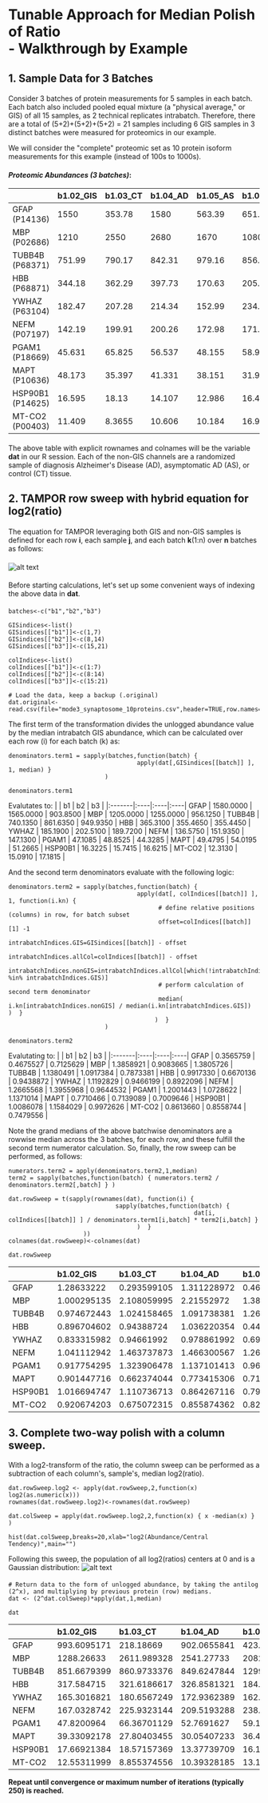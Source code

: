 # Tunable Approach for Median Polish of Ratio <BR> - Walkthrough by Example
####
## 1. Sample Data for 3 Batches
####
Consider 3 batches of protein measurements for 5 samples in each batch. Each batch also included pooled equal mixture (a "physical average," or GIS) of all 15 samples, as 2 technical replicates intrabatch.
Therefore, there are a total of (5+2)+(5+2)+(5+2) = 21 samples including 6 GIS samples in 3 distinct batches were measured for proteomics in our example.

We will consider the "complete" proteomic set as 10 protein isoform measurements for this example (instead of 100s to 1000s).
####
####  **_Proteomic Abundances (3 batches)_**:
|                 | b1.02_GIS | b1.03_CT | b1.04_AD | b1.05_AS | b1.06_AS | b1.07_AD | b1.24_GIS |  | b2.25_GIS | b2.26_AD | b2.27_AD | b2.28_CT | b2.29_AS | b2.30_CT | b2.45_GIS |  | b3.46_GIS | b3.47_AS | b3.48_CT | b3.49_AD | b3.50_AD | b3.51_CT | b3.65_GIS |
|:----------------|:----------|:-----------------------|:------------------|:-------------------|:-----------------|:-----------------|:----------|:-|-----------|:-----------------|:-----------------|:---------------------|:-----------------|:---------------------|:----------|:-|:----------|:------------------|:-----------------------|:----------------|:-----------------|:----------------------|:----------|
| GFAP (P14136) | 1550 | 353.78 | 1580 | 563.39 | 651.6 | 344.48 | 1610 |  | 1570 | 4910 | 1130 | 167.85 | 731.72 | 185.43 | 1560 |  | 1540 | 644.05 | 514.95 | 2570 | 245.5 | 3770 | 267.7 |
| MBP (P02686) | 1210 | 2550 | 2680 | 1670 | 1080 | 548.46 | 1200 |  | 1220 | 2370 | 1140 | 566.1 | 1820 | 555.79 | 1290 |  | 1370 | 350.79 | 1320 | 1570 | 4870 | 848.96 | 542.25 |
| TUBB4B (P68371) | 751.99 | 790.17 | 842.31 | 979.16 | 856.94 | 827.74 | 728.28 |  | 775.72 | 669.87 | 940.68 | 961.6 | 982.29 | 866.73 | 947.55 |  | 879.87 | 755.7 | 794 | 747.92 | 704.35 | 682.87 | 1020 |
| HBB (P68871) | 344.18 | 362.29 | 397.73 | 170.63 | 205.36 | 724.5 | 386.44 |  | 329.15 | 368.43 | 180.14 | 285.71 | 188.75 | 237.1 | 381.78 |  | 394.69 | 245.03 | 597.57 | 303.43 | 335.5 | 676.59 | 316.2 |
| YWHAZ (P63104) | 182.47 | 207.28 | 214.34 | 152.99 | 234.05 | 158.95 | 187.91 |  | 184.75 | 182.65 | 169.73 | 191.7 | 319.4 | 233.32 | 220.27 |  | 199.72 | 340.78 | 228.35 | 169.27 | 123.79 | 152.26 | 179.72 |
| NEFM (P07197) | 142.19 | 199.91 | 200.26 | 172.98 | 171.46 | 136.42 | 130.96 |  | 144.01 | 242.95 | 212.04 | 100.36 | 240.45 | 78.027 | 159.86 |  | 151.98 | 99.516 | 288.86 | 141.9 | 357.95 | 122.12 | 142.28 |
| PGAM1 (P18669) | 45.631 | 65.825 | 56.537 | 48.155 | 58.914 | 40.902 | 48.586 |  | 51.099 | 46.976 | 31.263 | 52.412 | 70.9 | 70.648 | 46.606 |  | 49.359 | 58.51 | 75.706 | 46.772 | 37.51 | 50.406 | 39.298 |
| MAPT (P10636) | 48.173 | 35.397 | 41.331 | 38.151 | 31.916 | 71.625 | 50.786 |  | 56.027 | 74.067 | 36.702 | 38.565 | 35.61 | 48.831 | 52.012 |  | 48.13 | 65.15 | 35.936 | 28.798 | 36.269 | 26.887 | 54.403 |
| HSP90B1 (P14625) | 16.595 | 18.13 | 14.107 | 12.986 | 16.463 | 18.463 | 16.05 |  | 16.06 | 14.212 | 19.85 | 18.235 | 13.677 | 24.948 | 15.423 |  | 16.434 | 14.73 | 18.054 | 14.66 | 16.576 | 20.876 | 16.809 |
| MT-CO2 (P00403) | 11.409 | 8.3655 | 10.606 | 10.184 | 16.988 | 12.78 | 13.217 |  | 13.724 | 10.756 | 19.44 | 12.738 | 12.916 | 25.502 | 16.458 |  | 14.601 | 15.827 | 7.0446 | 14.499 | 2.8296 | 12.851 | 19.762 |
####
The above table with explicit rownames and colnames will be the variable **dat** in our R session.
Each of the non-GIS channels are a randomized sample of diagnosis Alzheimer's Disease (AD), asymptomatic AD (AS), or control (CT) tissue.
####
## 2. TAMPOR row sweep with hybrid equation for log2(ratio)
####
The equation for TAMPOR leveraging both GIS and non-GIS samples is defined
  for each row **i**, each sample **j**, and each batch **k**(1:n) over **n** batches as follows:
####
![alt text](https://github.com/edammer/TAMPOR/blob/master/Equation2.JPG "Hybrid TAMPOR, Equation 2 (Frontiers, 2023)")
####
Before starting calculations, let's set up some convenient ways of indexing the above data in **dat**.
####
```
batches<-c("b1","b2","b3")

GISindices<-list()
GISindices[["b1"]]<-c(1,7)
GISindices[["b2"]]<-c(8,14)
GISindices[["b3"]]<-c(15,21)

colIndices<-list()
colIndices[["b1"]]<-c(1:7)
colIndices[["b2"]]<-c(8:14)
colIndices[["b3"]]<-c(15:21)

# Load the data, keep a backup (.original)
dat.original<-read.csv(file="mode3_synaptosome_10proteins.csv",header=TRUE,row.names=1)
```
  
The first term of the transformation divides the unlogged abundance value by the median intrabatch GIS abundance, which can be calculated over each row (i) for each batch (k) as:
```
denominators.term1 = sapply(batches,function(batch) {
                                    apply(dat[,GISindices[[batch]] ], 1, median) }
                           )

denominators.term1
```
Evalutates to:
|        | b1  | b2  | b3  |
|:-------|:----|:----|:----|
GFAP | 1580.0000 | 1565.0000 | 903.8500 |
MBP | 1205.0000 | 1255.0000 | 956.1250 |
TUBB4B | 740.1350 | 861.6350 | 949.9350 |
HBB | 365.3100 | 355.4650 | 355.4450 |
YWHAZ | 185.1900 | 202.5100 | 189.7200 |
NEFM | 136.5750 | 151.9350 | 147.1300 |
PGAM1 | 47.1085 | 48.8525 | 44.3285 |
MAPT | 49.4795 | 54.0195 | 51.2665 |
HSP90B1 | 16.3225 | 15.7415 | 16.6215 |
MT-CO2 | 12.3130 | 15.0910 | 17.1815 |

And the second term denominators evaluate with the following logic:
                             
```
denominators.term2 = sapply(batches,function(batch) {
                                    apply(dat[, colIndices[[batch]] ], 1, function(i.kn) {
                                          # define relative positions (columns) in row, for batch subset
                                          offset=colIndices[[batch]][1] -1
                                          intrabatchIndices.GIS=GISindices[[batch]] - offset
                                          intrabatchIndices.allCol=colIndices[[batch]] - offset
                                          intrabatchIndices.nonGIS=intrabatchIndices.allCol[which(!intrabatchIndices.allCol %in% intrabatchIndices.GIS)]
                                          # perform calculation of second term denominator
                                          median(  i.kn[intrabatchIndices.nonGIS] / median(i.kn[intrabatchIndices.GIS])  )  }
                                         )  }
                           )

denominators.term2
```

Evalutating to:
|        | b1  | b2  | b3  |
|:-------|:----|:----|:----|
GFAP |     0.3565759 | 0.4675527 | 0.7125629 |
MBP | 1.3858921 | 0.9083665 | 1.3805726 |
TUBB4B | 1.1380491 | 1.0917384 | 0.7873381 |
HBB | 0.9917330 | 0.6670136 | 0.9438872 |
YWHAZ | 1.1192829 | 0.9466199 | 0.8922096 |
NEFM | 1.2665568 | 1.3955968 | 0.9644532 |
PGAM1 | 1.2001443 | 1.0728622 | 1.1371014 |
MAPT | 0.7710466 | 0.7139089 | 0.7009646 |
HSP90B1 | 1.0086078 | 1.1584029 | 0.9972626 |
MT-CO2 | 0.8613660 | 0.8558744 | 0.7479556 |

Note the grand medians of the above batchwise denominators are a rowwise median across the 3 batches, for each row, and these fulfill the second term numerator calculation.
So, finally, the row sweep can be performed, as follows:

```
numerators.term2 = apply(denominators.term2,1,median)
term2 = sapply(batches,function(batch) { numerators.term2 / denominators.term2[,batch] } )

dat.rowSweep = t(sapply(rownames(dat), function(i) {
                              sapply(batches,function(batch) {
                                                    dat[i, colIndices[[batch]] ] / denominators.term1[i,batch] * term2[i,batch] }
                                    )  }
                     ))
colnames(dat.rowSweep)<-colnames(dat)

dat.rowSweep
```
|                 | b1.02_GIS | b1.03_CT | b1.04_AD | b1.05_AS | b1.06_AS | b1.07_AD | b1.24_GIS |  | b2.25_GIS | b2.26_AD | b2.27_AD | b2.28_CT | b2.29_AS | b2.30_CT | b2.45_GIS |  | b3.46_GIS | b3.47_AS | b3.48_CT | b3.49_AD | b3.50_AD | b3.51_CT | b3.65_GIS |
|:----------------|:----------|:-----------------------|:------------------|:-------------------|:-----------------|:-----------------|:----------|:-|-----------|:-----------------|:-----------------|:---------------------|:-----------------|:---------------------|:----------|:-|:----------|:------------------|:-----------------------|:----------------|:-----------------|:----------------------|:----------|
GFAP | 1.28633222 | 0.293599105 | 1.311228972 | 0.467552716 | 0.540757467 | 0.285881112 | 1.336125725 | | 1.003194888 | 3.137380192 | 0.722044728 | 0.107252396 | 0.467552716 | 0.118485623 | 0.996805112 | | 1.117974043 | 0.467552716 | 0.373831645 | 1.865709928 | 0.178222485 | 2.736858533 | 0.194338735
MBP | 1.000295135 | 2.108059995 | 2.21552972 | 1.380572624 | 0.892825409 | 0.453406504 | 0.992028233 | | 1.477454913 | 2.870137823 | 1.380572624 | 0.6855633 | 2.204072084 | 0.673077595 | 1.562226916 | | 1.432867041 | 0.366887175 | 1.380572624 | 1.642044712 | 5.093476271 | 0.887917375 | 0.567132959
TUBB4B | 0.974672443 | 1.024158465 | 1.091738381 | 1.269112979 | 1.110700678 | 1.072853851 | 0.943941338 | | 0.900288405 | 0.777440564 | 1.091738381 | 1.116017803 | 1.140030291 | 1.005913177 | 1.099711595 | | 1.284345718 | 1.103094842 | 1.15900133 | 1.091738381 | 1.028139278 | 0.996784935 | 1.488893396
HBB | 0.896704602 | 0.94388724 | 1.036220354 | 0.44454851 | 0.535031835 | 1.887566053 | 1.006806108 | | 1.310335238 | 1.466707616 | 0.717131368 | 1.137402038 | 0.751407493 | 0.94388724 | 1.519853524 | | 1.110410893 | 0.689361223 | 1.68118837 | 0.853662311 | 0.94388724 | 1.903501245 | 0.889589107
YWHAZ | 0.833315982 | 0.94661992 | 0.978861992 | 0.698684782 | 1.068874914 | 0.725903301 | 0.858159732 | | 0.912300627 | 0.901930769 | 0.83813145 | 0.94661992 | 1.577206064 | 1.152140635 | 1.087699373 | | 1.116907488 | 1.905766742 | 1.277016948 | 0.94661992 | 0.69227908 | 0.851493762 | 1.005060153
NEFM | 1.041112942 | 1.463737873 | 1.466300567 | 1.266556837 | 1.255427421 | 0.998865092 | 0.958887058 | | 0.860200198 | 1.451188377 | 1.266556837 | 0.59947012 | 1.436255383 | 0.466070696 | 0.954875382 | | 1.356527893 | 0.888249966 | 2.578277716 | 1.266556837 | 3.194954332 | 1.09000649 | 1.269948603
PGAM1 | 0.917754295 | 1.323906478 | 1.137101413 | 0.96851829 | 1.184908868 | 0.822642199 | 0.977186785 | | 1.1086153 | 1.019165 | 0.678264548 | 1.137101413 | 1.538206712 | 1.532739461 | 1.011137687 | | 1.113482297 | 1.319918337 | 1.707840328 | 1.055122551 | 0.846182479 | 1.137101413 | 0.886517703
MAPT | 0.901447716 | 0.662374044 | 0.773415306 | 0.713908866 | 0.597235076 | 1.340298355 | 0.950344046 | | 1.037162506 | 1.371115986 | 0.67942132 | 0.713908866 | 0.659206398 | 0.903951351 | 0.962837494 | | 0.956156326 | 1.294277678 | 0.713908866 | 0.572104506 | 0.720524284 | 0.534140352 | 1.080776493
HSP90B1 | 1.016694747 | 1.110736713 | 0.864267116 | 0.795588911 | 1.00860775 | 1.131138 | 0.983305253 | | 0.888304934 | 0.786089024 | 1.097936048 | 1.00860775 | 0.756497296 | 1.379914787 | 0.853071419 | | 0.999967409 | 0.896283311 | 1.098540318 | 0.892023987 | 1.00860775 | 1.270251894 | 1.022785212
MT-CO2 |0.920674203 | 0.675072315 | 0.855874362 | 0.821820149 | 1.370883808 | 1.031310046 | 1.066574717 | | 0.909416208 | 0.712742694 | 1.288185011 | 0.844079253 | 0.855874362 | 1.689881386 | 1.090583792 | | 0.972424057 | 1.054075444 | 0.469169133 | 0.965630875 | 0.188450867 | 0.855874362 | 1.316145759

## 3. Complete two-way polish with a column sweep.

With a log2-transform of the ratio, the column sweep can be performed as a subtraction of each column's, sample's, median log2(ratio).
  
```
dat.rowSweep.log2 <- apply(dat.rowSweep,2,function(x) log2(as.numeric(x)))
rownames(dat.rowSweep.log2)<-rownames(dat.rowSweep)

dat.colSweep = apply(dat.rowSweep.log2,2,function(x) { x -median(x) } )

hist(dat.colSweep,breaks=20,xlab="log2(Abundance/Central Tendency)",main="")
```
Following this sweep, the population of all log2(ratios) centers at 0 and is a Gaussian distribution:
![alt text](https://github.com/edammer/TAMPOR/blob/master/dat.colSweep-histo.jpg "Histogram of data after 1 round of two-way median polish of ratio")
####
```
# Return data to the form of unlogged abundance, by taking the antilog (2^x), and multiplying by previous protein (row) medians.
dat <- (2^dat.colSweep)*apply(dat,1,median)

dat
```
|                 | b1.02_GIS | b1.03_CT | b1.04_AD | b1.05_AS | b1.06_AS | b1.07_AD | b1.24_GIS |  | b2.25_GIS | b2.26_AD | b2.27_AD | b2.28_CT | b2.29_AS | b2.30_CT | b2.45_GIS |  | b3.46_GIS | b3.47_AS | b3.48_CT | b3.49_AD | b3.50_AD | b3.51_CT | b3.65_GIS |
|:----------------|:----------|:-----------------------|:------------------|:-------------------|:-----------------|:-----------------|:----------|:-|-----------|:-----------------|:-----------------|:---------------------|:-----------------|:---------------------|:----------|:-|:----------|:------------------|:-----------------------|:----------------|:-----------------|:----------------------|:----------|
GFAP | 993.6095171 | 218.18669 | 902.0655841 | 423.0997379 | 381.0858806 | 206.1020662 | 997.3768396 | | 767.3060001 | 1942.015663 | 552.3236875 | 87.79554863 | 346.347698 | 88.97546698 | 695.4975336 | | 733.5443667 | 351.9792055 | 224.8436826 | 1352.483651 | 145.9201776 | 1921.241683 | 140.254256
MBP | 1288.26633 | 2611.989328 | 2541.27733 | 2082.985922 | 1049.063506 | 545.0038045 | 1234.669985 | | 1884.136771 | 2962.124001 | 1760.774459 | 935.6813198 | 2722.214986 | 842.7226352 | 1817.374202 | | 1567.528567 | 460.5044786 | 1384.454829 | 1984.667623 | 6953.157168 | 1039.243006 | 682.4274223
TUBB4B | 851.6679399 | 860.9733376 | 849.6247844 | 1299.156514 | 885.4547804 | 874.9565067 | 797.0874583 | | 778.9578488 | 544.3795367 | 944.707065 | 1033.440871 | 955.3161716 | 854.5040663 | 867.9868763 | | 953.2912907 | 939.3951073 | 788.5651491 | 895.2730204 | 952.256228 | 791.5532448 | 1215.540123
HBB | 317.584715 | 321.6186617 | 326.8581321 | 184.450115 | 172.8811153 | 623.9454765 | 344.5921613 | | 459.529401 | 416.2715442 | 251.5219468 | 426.9009236 | 255.2142042 | 324.9917478 | 486.2220737 | | 334.0611552 | 237.9473499 | 463.6268761 | 283.7406817 | 354.3403158 | 612.6753606 | 294.3701256
YWHAZ | 165.3016821 | 180.6567249 | 172.9362389 | 162.3672456 | 193.4426284 | 134.3942295 | 164.5072536 | | 179.1951388 | 143.3718033 | 164.6442894 | 198.9968031 | 300.0372157 | 222.1851764 | 194.8943202 | | 188.1987937 | 368.435215 | 197.2451149 | 176.225401 | 145.5589884 | 153.5027246 | 186.274626
NEFM | 167.0328742 | 225.9323144 | 209.5193288 | 238.0555826 | 183.7610474 | 149.570255 | 148.6691728 | | 136.6546256 | 186.5738975 | 201.2314079 | 101.9235516 | 220.9809852 | 72.69389369 | 138.3800709 | | 184.8693477 | 138.8874924 | 322.0889589 | 190.7014957 | 543.3241676 | 158.9279382 | 190.3637877
PGAM1 | 47.8200964 | 66.36701129 | 52.7691627 | 59.12095296 | 56.32830844 | 40.00638352 | 49.20519591 | | 57.19862364 | 42.55508925 | 34.99855485 | 62.78936911 | 76.86309191 | 77.64158365 | 47.59014875 | | 49.28325792 | 67.02779179 | 69.29044005 | 51.59554845 | 46.73457623 | 53.845607 | 43.15841805
MAPT | 39.33092178 | 27.80403455 | 30.05407233 | 36.49101434 | 23.7736917 | 54.57947521 | 40.07041116 | | 44.80856952 | 47.93919752 | 29.35619243 | 33.00952359 | 27.58253149 | 38.34252109 | 37.94628978 | | 35.4368048 | 55.03574774 | 24.25372177 | 23.42579062 | 33.32210772 | 21.17951578 | 44.05787595
HSP90B1 | 17.66921384 | 18.57157369 | 13.37739709 | 16.19813247 | 15.9921438 | 18.34748446 | 16.51445954 | | 15.28654751 | 10.94766155 | 18.89603412 | 18.57598479 | 12.60820189 | 23.31422271 | 13.39167133 | | 14.76197835 | 15.18083937 | 14.86567663 | 14.54884399 | 18.57972182 | 20.06243093 | 16.60753478
MT-CO2 | 12.55311999 | 8.855374556 | 10.39328185 | 13.12719898 | 17.05312951 | 13.12409129 | 14.05355988 | | 12.27804115 | 7.78756103 | 17.39365773 | 12.19640478 | 11.19115342 | 22.3997903 | 13.43159188 | | 11.26246544 | 14.00687424 | 4.981007215 | 12.35612108 | 2.723542176 | 10.60529562 | 16.76655267

__Repeat until convergence or maximum number of iterations (typically 250) is reached.__
